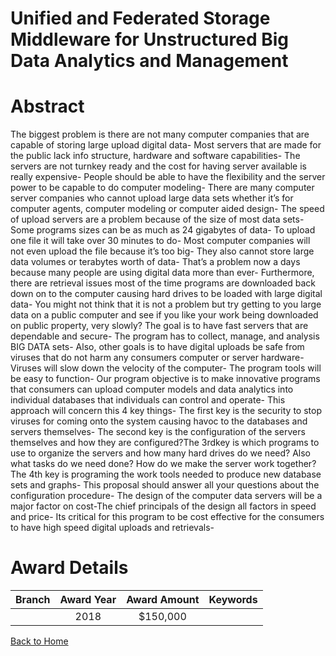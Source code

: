 
Unified and Federated Storage Middleware for Unstructured Big Data Analytics and Management
===========================================================================================

# Abstract


The biggest problem is there are not many computer companies that are capable of storing large upload digital data- Most servers that are made for the public lack info structure, hardware and software capabilities- The servers are not turnkey ready and the cost for having server available is really expensive- People should be able to have the flexibility and the server power to be capable to do computer modeling- There are many computer server companies who cannot upload large data sets whether it’s for computer agents, computer modeling or computer aided design- The speed of upload servers are a problem because of the size of most data sets- Some programs sizes can be as much as 24 gigabytes of data- To upload one file it will take over 30 minutes to do- Most computer companies will not even upload the file because it’s too big- They also cannot store large data volumes or terabytes worth of data- That’s a problem now a days because many people are using digital data more than ever- Furthermore, there are retrieval issues most of the time programs are downloaded back down on to the computer causing hard drives to be loaded with large digital data- You might not think that it is not a problem but try getting to you large data on a public computer and see if you like your work being downloaded on public property, very slowly? The goal is to have fast servers that are dependable and secure- The program has to collect, manage, and analysis BIG DATA sets- Also, other goals is to have digital uploads be safe from viruses that do not harm any consumers computer or server hardware- Viruses will slow down the velocity of the computer- The program tools will be easy to function- Our program objective is to make innovative programs that consumers can upload computer models and data analytics into individual databases that individuals can control and operate- This approach will concern this 4 key things- The first key is the security to stop viruses for coming onto the system causing havoc to the databases and servers themselves- The second key is the configuration of the servers themselves and how they are configured?The 3rdkey is which programs to use to organize the servers and how many hard drives do we need? Also what tasks do we need done? How do we make the server work together? The 4th key is programing the work tools needed to produce new database sets and graphs- This proposal should answer all your questions about the configuration procedure- The design of the computer data servers will be a major factor on cost-The chief principals of the design all factors in speed and price- Its critical for this program to be cost effective for the consumers to have high speed digital uploads and retrievals-  

# Award Details

|Branch|Award Year|Award Amount|Keywords|
| :---: | :---: | :---: | :---: |
||2018|$150,000||
  
  


[Back to Home](https://github.com/chrischow/dod_sbir_awards#17)